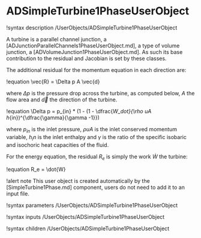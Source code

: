 # ADSimpleTurbine1PhaseUserObject

!syntax description /UserObjects/ADSimpleTurbine1PhaseUserObject

A turbine is a parallel channel junction, a [ADJunctionParallelChannels1PhaseUserObject.md], a type of volume junction,
a [ADVolumeJunction1PhaseUserObject.md]. As such its base contribution to the residual and Jacobian is set by these classes.

The additional residual for the momentum equation in each direction are:

!equation
\vec{R} = \Delta p A \vec{d}

where $\Delta p$ is the pressure drop across the turbine, as computed below, $A$ the flow area and $\vec{d}$ the direction of
the turbine.

!equation
\Delta p = p_{in} * (1 - (1 - \dfrac{_W_dot}{\rho uA h_{in})^{\dfrac{\gamma}{\gamma -1}})

where $p_{in}$ is the inlet pressure, $\rho uA$ is the inlet conserved momentum variable, $h_in$ is the inlet
enthalpy and $\gamma$ is the ratio of the specific isobaric and isochoric heat capacities of the fluid.

For the energy equation, the residual $R_e$ is simply the work $\dot{W}$ the turbine:

!equation
R_e = \dot{W}

!alert note
This user object is created automatically by the [SimpleTurbine1Phase.md]
component, users do not need to add it to an input file.

!syntax parameters /UserObjects/ADSimpleTurbine1PhaseUserObject

!syntax inputs /UserObjects/ADSimpleTurbine1PhaseUserObject

!syntax children /UserObjects/ADSimpleTurbine1PhaseUserObject
